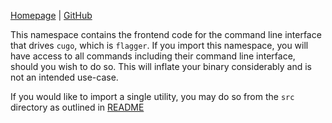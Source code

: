 [Homepage](https://cugo.io) | [GitHub](https://github.com/jcmdln/cugo)

This namespace contains the frontend code for the command line interface
that drives `cugo`, which is `flagger`. If you import this namespace, you
will have access to all commands including their command line interface,
should you wish to do so. This will inflate your binary considerably and
is not an intended use-case.

If you would like to import a single utility, you may do so from the
`src` directory as outlined in
[README](../src/README.md)
